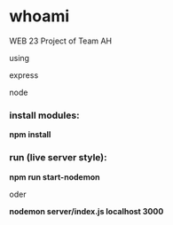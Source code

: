 # whoami
WEB 23 Project of Team AH 

using 

express

node

### install modules:
**npm install**

### run (live server style):
**npm run start-nodemon**

oder

**nodemon server/index.js localhost 3000**
